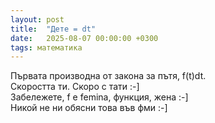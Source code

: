 ```yaml
---
layout: post
title:  "Дете = dt"
date:   2025-08-07 00:00:00 +0300
tags: математика
---
```

Първата производна от закона за пътя,  f(t)dt.  
Скоростта ти. Скоро с тати :-]  
Забележете, f е femina, функция, жена :-]  
Никой не ни обясни това във фми :-]